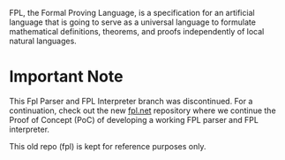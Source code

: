 FPL, the Formal Proving Language, is a specification for an artificial language 
that is going to serve as a universal language to formulate
mathematical definitions, theorems, and proofs independently of 
local natural languages. 

# Important Note
This Fpl Parser and FPL Interpreter branch was discontinued. For a continuation, check out the new 
[fpl.net](https://github.com/bookofproofs/fpl.net) repository where we continue
the Proof of Concept (PoC) of developing a working FPL parser and FPL interpreter.

This old repo (fpl) is kept for reference purposes only. 
